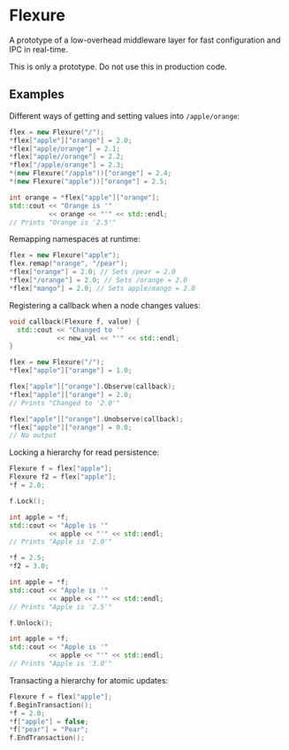 Flexure
=======

A prototype of a low-overhead middleware layer for fast configuration
and IPC in real-time.

This is only a prototype.  Do not use this in production code.

Examples
--------

Different ways of getting and setting values into ``/apple/orange``:
```c++
flex = new Flexure("/");
*flex["apple"]["orange"] = 2.0;
*flex["apple/orange"] = 2.1;
*flex["apple//orange"] = 2.2;
*flex["/apple/orange"] = 2.3;
*(new Flexure("/apple"))["orange"] = 2.4;
*(new Flexure("apple"))["orange"] = 2.5;

int orange = *flex["apple"]["orange"];
std::cout << "Orange is '"
          << orange << "'" << std::endl;
// Prints "Orange is '2.5'"
```

Remapping namespaces at runtime:
```c++
flex = new Flexure("apple");
flex.remap("orange", "/pear");
*flex["orange"] = 2.0; // Sets /pear = 2.0
*flex["/orange"] = 2.0; // Sets /orange = 2.0
*flex["mango"] = 2.0; // Sets apple/mango = 2.0
```

Registering a callback when a node changes values:
```c++
void callback(Flexure f, value) {
  std::cout << "Changed to '" 
            << new_val << "'" << std::endl;
}

flex = new Flexure("/");
*flex["apple"]["orange"] = 1.0;

flex["apple"]["orange"].Observe(callback);
*flex["apple"]["orange"] = 2.0;
// Prints "Changed to '2.0'"

flex["apple"]["orange"].Unobserve(callback);
*flex["apple"]["orange"] = 0.0;
// No output
```

Locking a hierarchy for read persistence:
```c++
Flexure f = flex["apple"];
Flexure f2 = flex["apple"];
*f = 2.0;

f.Lock();

int apple = *f;
std::cout << "Apple is '"
          << apple << "'" << std::endl;
// Prints "Apple is '2.0'"

*f = 2.5;
*f2 = 3.0;

int apple = *f;
std::cout << "Apple is '"
          << apple << "'" << std::endl;
// Prints "Apple is '2.5'"

f.Unlock();

int apple = *f;
std::cout << "Apple is '"
          << apple << "'" << std::endl;
// Prints "Apple is '3.0'"

```

Transacting a hierarchy for atomic updates:
```c++
Flexure f = flex["apple"];
f.BeginTransaction();
*f = 2.0;
*f["apple"] = false;
*f["pear"] = "Pear";
f.EndTransaction();
```
